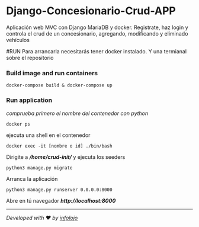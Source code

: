 # Django-Concesionario-Crud-APP

Aplicación web MVC con Django MariaDB y docker.
Registrate, haz login y controla el crud de un 
concesionario, agregando, modificando y eliminado vehículos


#RUN
Para arrancarla necesitarás tener docker instalado.
Y una termianal sobre el repositorio
### Build image and run containers
```
docker-compose build & docker-compose up
```
### Run application
_comprueba primero el nombre del contenedor con python_
```
docker ps
```
ejecuta una shell en el contenedor
```
docker exec -it [nombre o id] ./bin/bash
```
Dirigite a ***/home/crud-init/*** y ejecuta los seeders
```
python3 manage.py migrate
```
Arranca la aplicación
```
python3 manage.py runserver 0.0.0.0:8000
```
Abre en tú navegador ***http://localhost:8000***

---
_Developed with ❤️ by [infolojo](https://www.infolojo.es)_
